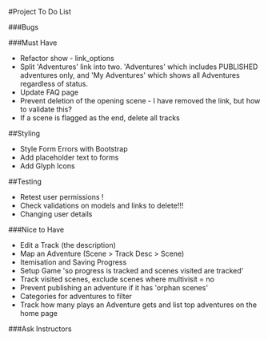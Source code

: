 #Project To Do List

###Bugs


###Must Have

* Refactor show - link_options
* Split 'Adventures' link into two. 'Adventures' which includes PUBLISHED adventures only, and 'My Adventures' which shows all Adventures regardless of status.
* Update FAQ page
* Prevent deletion of the opening scene - I have removed the link, but how to validate this?
* If a scene is flagged as the end, delete all tracks

##Styling

* Style Form Errors with Bootstrap
* Add placeholder text to forms
* Add Glyph Icons

##Testing

* Retest user permissions !
* Check validations on models and links to delete!!!
* Changing user details

###Nice to Have

* Edit a Track (the description)
* Map an Adventure (Scene > Track Desc > Scene)
* Itemisation and Saving Progress
* Setup Game 'so progress is tracked and scenes visited are tracked'
* Track visited scenes, exclude scenes where multivisit = no
* Prevent publishing an adventure if it has 'orphan scenes'
* Categories for adventures to filter
* Track how many plays an Adventure gets and list top adventures on the home page

###Ask Instructors
